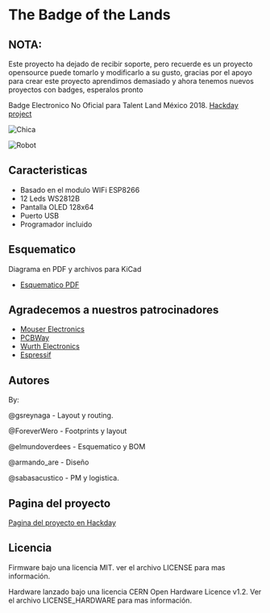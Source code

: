 # The Badge of the Lands

## NOTA: 
Este proyecto ha dejado de recibir soporte, pero recuerde es un proyecto opensource puede tomarlo y modificarlo a su gusto, gracias por el apoyo para crear este proyecto aprendimos demasiado y ahora tenemos nuevos proyectos con badges, esperalos pronto

Badge Electronico No Oficial para Talent Land México 2018.
[Hackday project](https://hackaday.io/project/58276-the-badge-of-the-lands)

![Chica](https://raw.githubusercontent.com/greenoneo0/BENOTL/master/BENOTL-Diseno/SVG_PCB/Chica/Chica.png)

![Robot](https://raw.githubusercontent.com/greenoneo0/BENOTL/master/BENOTL-Diseno/SVG_PCB/Tesla/Tesla.png)


## Caracteristicas

- Basado en el modulo WIFi ESP8266
- 12 Leds WS2812B
- Pantalla OLED 128x64
- Puerto USB
- Programador incluido

## Esquematico
Diagrama en PDF y archivos para KiCad

- [Esquematico PDF](https://github.com/greenoneo0/BENOTL/blob/master/BENOTL-HW/Chica/talentBadge.pdf)

## Agradecemos a nuestros patrocinadores
- [Mouser Electronics](https://www.mouser.mx/)
- [PCBWay](https://www.pcbway.com/setinvite.aspx?inviteid=53690)
- [Wurth Electronics](http://www.we-online.com/web/en/wuerth_elektronik/start.php)
- [Espressif](https://www.espressif.com/)
 
## Autores
By:

@gsreynaga      - Layout y routing.

@ForeverWero    - Footprints y layout

@elmundoverdees - Esquematico y BOM

@armando_are    - Diseño

@sabasacustico  - PM y logistica.

## Pagina del proyecto

[Pagina del proyecto en Hackday](https://hackaday.io/project/58276-the-badge-of-the-lands)
 
## Licencia
Firmware bajo una licencia MIT. ver el archivo LICENSE para mas información.

Hardware lanzado bajo una licencia CERN Open Hardware Licence v1.2. Ver el archivo LICENSE_HARDWARE para mas información.
